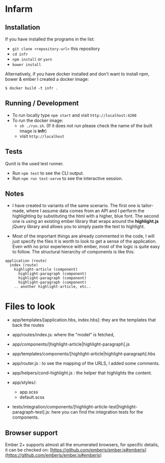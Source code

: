 # Infarm

## Installation

If you have installed the programs in the list:

* `git clone <repository-url>` this repository
* `cd infr`
* `npm install` or `yarn`
* `bower install`

Alternatively, if you have docker installed and don't want to install npm, bower & ember I created a docker image:

```
$ docker build -t infr .
```

## Running / Development

* To run locally type `npm start` and visit `http://localhost:4200`
* To run the docker image:
  * `sh ./run.sh`. (If it does not run please check the name of the built image is **infr**)
  * visit `http://localhost`

## Tests

Qunit is the used test runner.

* Run `npm test` to see the CLI output.
* Run `npm run test-serve` to see the interactive session.


## Notes


* I have created to variants of the same scenario. The first one is tailor-made, where I assume data comes from an API and
I perform the highlighting by substituting the html with a higher, blue font. The second one is using an existing ember library
that wraps around the **highlight.js** jQuery library and allows you to simply paste the text to highlight. 

* Most of the important things are already commented in the code, I will just specify the files it is worth to look to get a sense of the application.
Even with no prior experience with ember, most of the logic is quite easy to follow. The structural hierarchy of components is like this:

```
application (route)
  index (route)
    highlight-article (component)
      highlight-paragraph (component)
      highlight-paragraph (component)
      highlight-paragraph (component)
    .. another highlight-article, etc..

```

# Files to look

  * app/templates/[application.hbs, index.hbs]: they are the templates that back the routes
  * app/routes/index.js: where the "model" is fetched,
  * app/components/[highlight-article|highlight-paragraph].js
  * app/templates/components/[highlight-article|highlight-paragraph].hbs
  * app/router.js : to see the mapping of the URLS, I added some comments.

  * app/helpers/cond-highlight.js : the helper that highlights the content.

  * app/styles/:
    * app.scss
    * default.scss

  * tests/integration/components/[highlight-article-test|highlight-paragraph-test].js: here you can find the integration tests for the components.


## Browser support

Ember 2+ supports almost all the enumerated browsers, for specific details, it can be checked on: [https://github.com/emberjs/ember.js#emberjs](https://github.com/emberjs/ember.js#emberjs)
